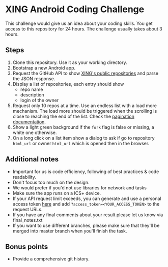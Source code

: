 XING Android Coding Challenge
=============================

This challenge would give us an idea about your coding skills. You get access to this 
repository for 24 hours. The challenge usually takes about 3 hours.


Steps
-----
1. Clone this repository. Use it as your working directory.
2. Bootstrap a new Android app.
3. Request the GitHub API to show [XING's public repositories][1] and parse the JSON
   response.
4. Display a list of repositories, each entry should show
    - repo name
    - description
    - login of the owner
5. Request only 10 repos at a time. Use an endless list with a load more mechanism. The
   load more should be triggered when the scrolling is close to reaching the end of the
list. Check the [pagination documentation][2].
6. Show a light green background if the `fork` flag is false or missing, a white one
   otherwise.
8. On a long click on a list item show a dialog to ask if go to repository `html_url` or
   owner `html_url` which is opened then in the browser.


Additional notes
----------------
- Important for us is code efficiency, following of best practices & code readability.
- Don't focus too much on the design.
- We would prefer if you'd not use libraries for network and tasks
- Make sure the app runs on a ICS+ device.
- If your API request limit exceeds, you can generate and use a personal access token
  [here](https://github.com/settings/applications) and add
`?access_token=<YOUR_ACCESS_TOKEN>` to the request URLs.
- If you have any final comments about your result please let us know via final_notes.txt
- If you want to use different branches, please make sure that they'll be merged into master branch when you'll finish the task.


Bonus points
------------
- Provide a comprehensive git history.

  [1]: https://api.github.com/users/xing/repos
  [2]: https://developer.github.com/v3/#pagination
